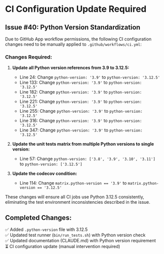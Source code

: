 # CI Configuration Update Required

## Issue #40: Python Version Standardization

Due to GitHub App workflow permissions, the following CI configuration changes need to be manually applied to `.github/workflows/ci.yml`:

### Changes Required:

1. **Update all Python version references from 3.9 to 3.12.5:**
   - Line 24: Change `python-version: '3.9'` to `python-version: '3.12.5'`
   - Line 133: Change `python-version: '3.9'` to `python-version: '3.12.5'`
   - Line 182: Change `python-version: '3.9'` to `python-version: '3.12.5'`
   - Line 221: Change `python-version: '3.9'` to `python-version: '3.12.5'`
   - Line 255: Change `python-version: '3.9'` to `python-version: '3.12.5'`
   - Line 316: Change `python-version: '3.9'` to `python-version: '3.12.5'`
   - Line 347: Change `python-version: '3.9'` to `python-version: '3.12.5'`

2. **Update the unit tests matrix from multiple Python versions to single version:**
   - Line 57: Change `python-version: ['3.8', '3.9', '3.10', '3.11']` to `python-version: ['3.12.5']`

3. **Update the codecov condition:**
   - Line 114: Change `matrix.python-version == '3.9'` to `matrix.python-version == '3.12.5'`

These changes will ensure all CI jobs use Python 3.12.5 consistently, eliminating the test environment inconsistencies described in the issue.

## Completed Changes:

✅ Added `.python-version` file with 3.12.5  
✅ Updated test runner (`bin/run_tests.sh`) with Python version check  
✅ Updated documentation (CLAUDE.md) with Python version requirement  
⏳ CI configuration update (manual intervention required)